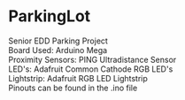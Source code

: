 # ParkingLot
Senior EDD Parking Project  
Board Used: Arduino Mega  
Proximity Sensors: PING Ultradistance Sensor  
LED's: Adafruit Common Cathode RGB LED's  
Lightstrip: Adafruit RGB LED Lightstrip  
Pinouts can be found in the .ino file

